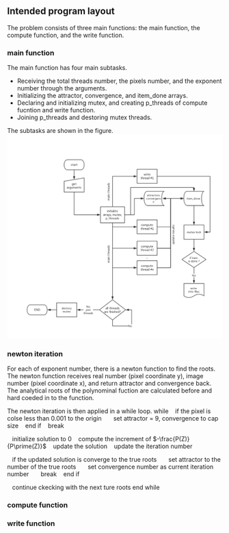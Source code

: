 ## Intended program layout

The problem consists of three main functions: 
the main function, the compute function, and the write function.

### main function
The main function has four main subtasks.

+ Receiving the total threads number, the pixels number, and the exponent number through the arguments.
+ Initializing the attractor, convergence, and item_done arrays.
+ Declaring and initializing mutex, and creating p_threads of compute fucntion and write function.
+ Joining p_threads and destoring mutex threads.

The subtasks are shown in the figure.
![flow chart](./flowchart.jpg) 

### newton iteration
For each of exponent number, there is a newton function to find the roots.
 The newton function receives real number (pixel coordinate y), image number (pixel coordinate x),
  and return attractor and convergence back. 
The analytical roots of the polynominal fuction are calculated before and hard coeded in to the function.

The newton iteration is then applied in a while loop.
while
&nbsp;&nbsp;      if the pixel is colse less than 0.001 to the origin
&nbsp;&nbsp;	&nbsp;&nbsp;	set attractor = 9, convergence to cap size
&nbsp;&nbsp;	end if
&nbsp;&nbsp;	break

&nbsp;&nbsp;	initialize solution to 0
&nbsp;&nbsp;	compute the increment of $-\frac{P(Z)}{P\prime(Z)}$
&nbsp;&nbsp;	update the solution 
&nbsp;&nbsp;	update the iteration number

&nbsp;&nbsp;	if the updated solution is converge to the true roots
&nbsp;&nbsp;	&nbsp;&nbsp;	set attractor to the number of the true roots
&nbsp;&nbsp;	&nbsp;&nbsp;	set convergence number as current iteration number
&nbsp;&nbsp;	&nbsp;&nbsp;	break
&nbsp;&nbsp;	end if

&nbsp;&nbsp;    continue ckecking with the next ture roots
end while


### compute function

### write function
